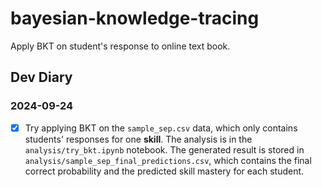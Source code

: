 # bayesian-knowledge-tracing
Apply BKT on student's response to online text book.

## Dev Diary

### 2024-09-24
- [x] Try applying BKT on the `sample_sep.csv` data, which only contains students' responses for one __skill__. The analysis is in the `analysis/try_bkt.ipynb` notebook. The generated result is stored in `analysis/sample_sep_final_predictions.csv`, which contains the final correct probability and the predicted skill mastery for each student.
